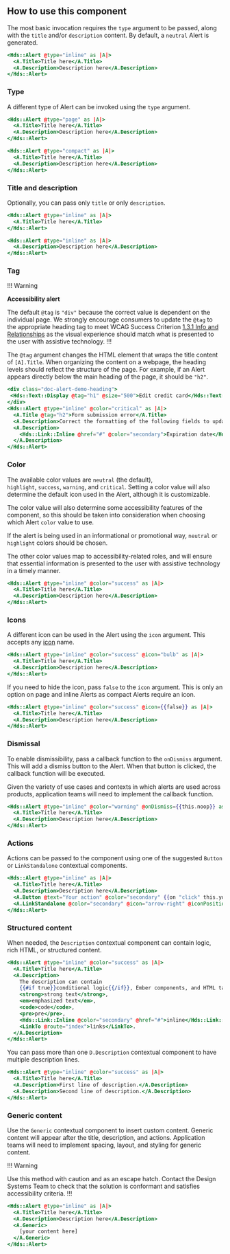 ## How to use this component

The most basic invocation requires the `type` argument to be passed, along with the `title` and/or `description` content. By default, a `neutral` Alert is generated.

```handlebars
<Hds::Alert @type="inline" as |A|>
  <A.Title>Title here</A.Title>
  <A.Description>Description here</A.Description>
</Hds::Alert>
```

### Type

A different type of Alert can be invoked using the `type` argument.

```handlebars
<Hds::Alert @type="page" as |A|>
  <A.Title>Title here</A.Title>
  <A.Description>Description here</A.Description>
</Hds::Alert>
```

```handlebars
<Hds::Alert @type="compact" as |A|>
  <A.Title>Title here</A.Title>
  <A.Description>Description here</A.Description>
</Hds::Alert>
```

### Title and description

Optionally, you can pass only `title` or only `description`.

```handlebars
<Hds::Alert @type="inline" as |A|>
  <A.Title>Title here</A.Title>
</Hds::Alert>
```

```handlebars
<Hds::Alert @type="inline" as |A|>
  <A.Description>Description here</A.Description>
</Hds::Alert>
```

### Tag

!!! Warning 

**Accessibility alert**

The default `@tag` is `"div"` because the correct value is dependent on the individual page. We strongly encourage consumers to update the `@tag` to the appropriate heading tag to meet WCAG Success Criterion [1.3.1 Info and Relationships](https://www.w3.org/WAI/WCAG22/Understanding/info-and-relationships.html) as the visual experience should match what is presented to the user with assistive technology.
!!!

The `@tag` argument changes the HTML element that wraps the title content of `[A].Title`. When organizing the content on a webpage, the heading levels should reflect the structure of the page. For example, if an Alert appears directly below the main heading of the page, it should be `"h2"`.

```handlebars
<div class="doc-alert-demo-heading">
 <Hds::Text::Display @tag="h1" @size="500">Edit credit card</Hds::Text::Display>
</div>
<Hds::Alert @type="inline" @color="critical" as |A|>
  <A.Title @tag="h2">Form submission error</A.Title>
  <A.Description>Correct the formatting of the following fields to update your user profile:</A.Description>
  <A.Description>
    <Hds::Link::Inline @href="#" @color="secondary">Expiration date</Hds::Link::Inline>
  </A.Description>
</Hds::Alert>
```

### Color

The available color values are `neutral` (the default), `highlight`, `success`, `warning`, and `critical`. Setting a color value will also determine the default icon used in the Alert, although it is customizable. 

The color value will also determine some accessibility features of the component, so this should be taken into consideration when choosing which Alert `color` value to use.


If the alert is being used in an informational or promotional way, `neutral` or `highlight` colors should be chosen. 

The other color values map to accessibility-related roles, and will ensure that essential information is presented to the user with assistive technology in a timely manner. 
```handlebars
<Hds::Alert @type="inline" @color="success" as |A|>
  <A.Title>Title here</A.Title>
  <A.Description>Description here</A.Description>
</Hds::Alert>
```

### Icons

A different icon can be used in the Alert using the `icon` argument. This accepts any [icon](/icons/library) name.

```handlebars
<Hds::Alert @type="inline" @color="success" @icon="bulb" as |A|>
  <A.Title>Title here</A.Title>
  <A.Description>Description here</A.Description>
</Hds::Alert>
```

If you need to hide the icon, pass `false` to the `icon` argument. This is only an option on page and inline Alerts as compact Alerts require an icon.

```handlebars
<Hds::Alert @type="inline" @color="success" @icon={{false}} as |A|>
  <A.Title>Title here</A.Title>
  <A.Description>Description here</A.Description>
</Hds::Alert>
```

### Dismissal

To enable dismissibility, pass a callback function to the `onDismiss` argument. This will add a dismiss button to the Alert. When that button is clicked, the callback function will be executed. 

Given the variety of use cases and contexts in which alerts are used across products, application teams will need to implement the callback function.

```handlebars
<Hds::Alert @type="inline" @color="warning" @onDismiss={{this.noop}} as |A|>
  <A.Title>Title here</A.Title>
  <A.Description>Description here</A.Description>
</Hds::Alert>
```

### Actions

Actions can be passed to the component using one of the suggested `Button` or `LinkStandalone` contextual components.

```handlebars
<Hds::Alert @type="inline" as |A|>
  <A.Title>Title here</A.Title>
  <A.Description>Description here</A.Description>
  <A.Button @text="Your action" @color="secondary" {{on "click" this.yourOnClickFunction}} />
  <A.LinkStandalone @color="secondary" @icon="arrow-right" @iconPosition="trailing" @text="Another action" @href="#" />
</Hds::Alert>
```

### Structured content

When needed, the `Description` contextual component can contain logic, rich HTML, or structured content.

```handlebars
<Hds::Alert @type="inline" @color="success" as |A|>
  <A.Title>Title here</A.Title>
  <A.Description>
    The description can contain
    {{#if true}}conditional logic{{/if}}, Ember components, and HTML tags, like
    <strong>strong text</strong>,
    <em>emphasized text</em>,
    <code>code</code>,
    <pre>pre</pre>,
    <Hds::Link::Inline @color="secondary" @href="#">inline</Hds::Link::Inline>
    <LinkTo @route="index">links</LinkTo>.
  </A.Description>
</Hds::Alert>
```

You can pass more than one `D.Description` contextual component to have multiple description lines.

```handlebars
<Hds::Alert @type="inline" @color="success" as |A|>
  <A.Title>Title here</A.Title>
  <A.Description>First line of description.</A.Description>
  <A.Description>Second line of description.</A.Description>
</Hds::Alert>
```

### Generic content

Use the `Generic` contextual component to insert custom content. Generic content will appear after the title, description, and actions. Application teams will need to implement spacing, layout, and styling for generic content.

!!! Warning

Use this method with caution and as an escape hatch. Contact the Design Systems Team to check that the solution is conformant and satisfies accessibility criteria.
!!!

```handlebars
<Hds::Alert @type="inline" as |A|>
  <A.Title>Title here</A.Title>
  <A.Description>Description here</A.Description>
  <A.Generic>
    [your content here]
  </A.Generic>
</Hds::Alert>
```
